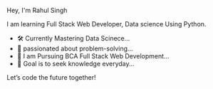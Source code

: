 Hey, I'm Rahul Singh

I am learning Full Stack Web Developer, Data science Using Python. 

- 🛠 Currently Mastering Data Scinece...
- 🧠 passionated about problem-solving... 
- 🔗 I am Pursuing BCA Full Stack Web Development...
- 🎯 Goal is to seek knowledge everyday...
  
Let’s code the future together!
